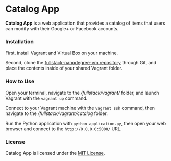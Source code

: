 # Catalog App

**Catalog App** is a web application that provides a catalog of items that users can modify with their Google+ or Facebook accounts.

### Installation

First, install Vagrant and Virtual Box on your machine.

Second, clone the [fullstack-nanodegree-vm repository](https://github.com/udacity/fullstack-nanodegree-vm) through Git, and place the contents inside of your shared Vagrant folder.

### How to Use

Open your terminal, navigate to the */fullstack/vagrant/* folder, and launch Vagrant with the `vagrant up` command.

Connect to your Vagrant machine with the `vagrant ssh` command, then navigate to the */fullstack/vagrant/catalog* folder.

Run the Python application with `python application.py`, then open your web browser and connect to the `http://0.0.0.0:5000/` URL.

### License

Catalog App is licensed under the [MIT License](https://mit-license.org/).
